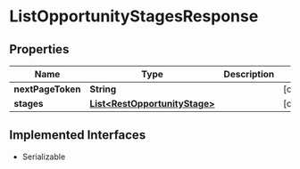 

# ListOpportunityStagesResponse


## Properties

| Name | Type | Description | Notes |
|------------ | ------------- | ------------- | -------------|
|**nextPageToken** | **String** |  |  [optional] |
|**stages** | [**List&lt;RestOpportunityStage&gt;**](RestOpportunityStage.md) |  |  [optional] |


## Implemented Interfaces

* Serializable


